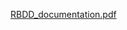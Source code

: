 [RBDD_documentation.pdf](https://github.com/user-attachments/files/21190956/RBDD_documentation.pdf)
